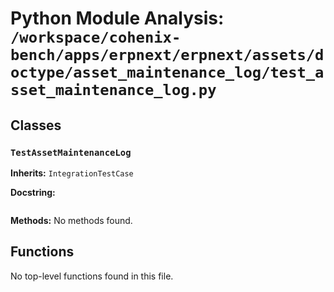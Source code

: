 # Python Module Analysis: `/workspace/cohenix-bench/apps/erpnext/erpnext/assets/doctype/asset_maintenance_log/test_asset_maintenance_log.py`

## Classes

### `TestAssetMaintenanceLog`
**Inherits:** `IntegrationTestCase`


**Docstring:**
```

```

**Methods:**
No methods found.




## Functions

No top-level functions found in this file.
